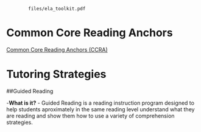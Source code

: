 ```pdf
		files/ela_toolkit.pdf
```

# Common Core Reading Anchors

[Common Core Reading Anchors (CCRA)](http://www.corestandards.org/ELA-Literacy/CCRA/R/)

# Tutoring Strategies 

##Guided Reading

-**What is it?** 
	- Guided Reading is a reading instruction program designed to help students aproximately in the same reading level understand what they are reading and show them how to use a variety of comprehension strategies. 